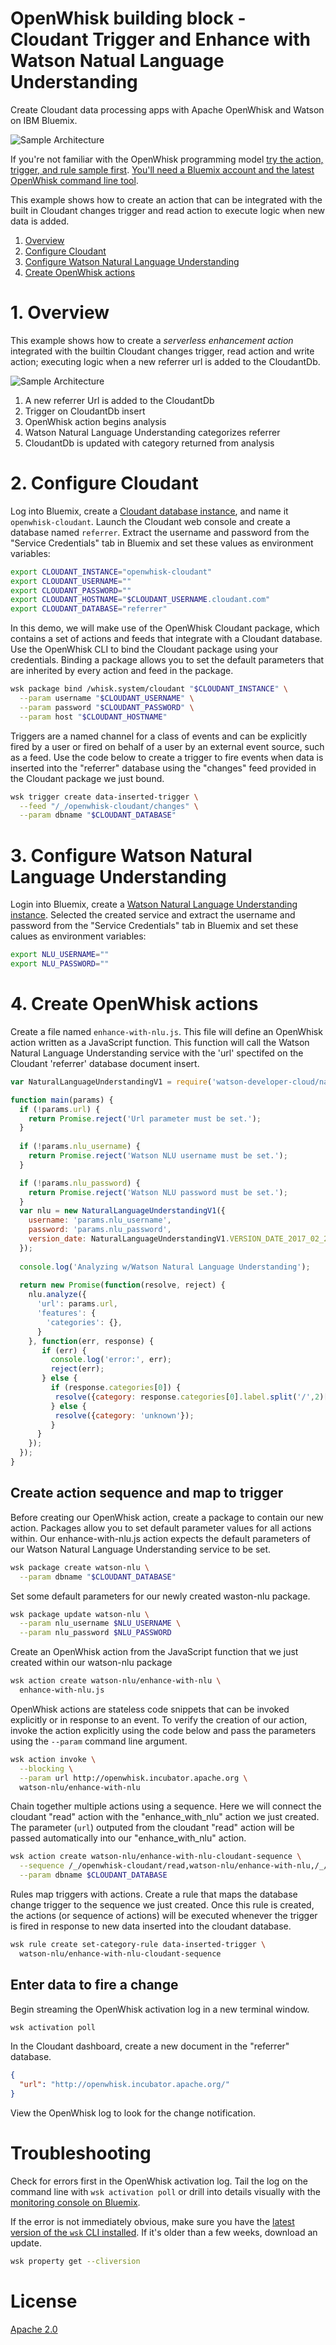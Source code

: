 # OpenWhisk building block - Cloudant Trigger and Enhance with Watson Natual Language Understanding
Create Cloudant data processing apps with Apache OpenWhisk and Watson on IBM Bluemix. 

![Sample Architecture](https://camo.githubusercontent.com/ae74d5c3edb4283d78b5fef2e5f8fabcbec0c64a/68747470733a2f2f6f70656e776869736b2d75692d70726f642e63646e2e75732d736f7574682e732d626c75656d69782e6e65742f6f70656e776869736b2f6e676f772d7075626c69632f696d672f67657474696e672d737461727465642d64617461626173652d6368616e6765732e737667)

If you're not familiar with the OpenWhisk programming model [try the action, trigger, and rule sample first](https://github.com/IBM/openwhisk-action-trigger-rule). [You'll need a Bluemix account and the latest OpenWhisk command line tool](https://github.com/IBM/openwhisk-action-trigger-rule/blob/master/docs/OPENWHISK.md).

This example shows how to create an action that can be integrated with the built in Cloudant changes trigger and read action to execute logic when new data is added.

1. [Overview](#1-overview)
2. [Configure Cloudant](#2-configure-cloudant)
3. [Configure Watson Natural Language Understanding](#3-configure-watson-natural-language-understanding)
4. [Create OpenWhisk actions](#4-create-openwhisk-actions)

# 1. Overview
This example shows how to create a _serverless enhancement action_ integrated with the builtin Cloudant changes trigger, read action and write action; executing logic when a new referrer url is added to the CloudantDb.

![Sample Architecture](https://raw.githubusercontent.com/justinmccoy/openwhisk-enhance-with-watson-nlu/master/media/diagram1.png)
1. A new referrer Url is added to the CloudantDb
2. Trigger on CloudantDb insert
3. OpenWhisk action begins analysis
4. Watson Natural Language Understanding categorizes referrer
5. CloudantDb is updated with category returned from analysis

# 2. Configure Cloudant
Log into Bluemix, create a [Cloudant database instance](https://console.ng.bluemix.net/catalog/services/cloudant-nosql-db/), and name it `openwhisk-cloudant`. Launch the Cloudant web console and create a database named `referrer`. Extract the username and password from the "Service Credentials" tab in Bluemix and set these values as environment variables:

```bash
export CLOUDANT_INSTANCE="openwhisk-cloudant"
export CLOUDANT_USERNAME=""
export CLOUDANT_PASSWORD=""
export CLOUDANT_HOSTNAME="$CLOUDANT_USERNAME.cloudant.com"
export CLOUDANT_DATABASE="referrer"
```

In this demo, we will make use of the OpenWhisk Cloudant package, which contains a set of actions and feeds that integrate with a Cloudant database. Use the OpenWhisk CLI to bind the Cloudant package using your credentials. Binding a package allows you to set the default parameters that are inherited by every action and feed in the package.

```bash
wsk package bind /whisk.system/cloudant "$CLOUDANT_INSTANCE" \
  --param username "$CLOUDANT_USERNAME" \
  --param password "$CLOUDANT_PASSWORD" \
  --param host "$CLOUDANT_HOSTNAME"
```

Triggers are a named channel for a class of events and can be explicitly fired by a user or fired on behalf of a user by an external event source, such as a feed. Use the code below to create a trigger to fire events when data is inserted into the "referrer" database using the "changes" feed provided in the Cloudant package we just bound.
```bash
wsk trigger create data-inserted-trigger \
  --feed "/_/openwhisk-cloudant/changes" \
  --param dbname "$CLOUDANT_DATABASE"
```

# 3. Configure Watson Natural Language Understanding
Login into Bluemix, create a [Watson Natural Language Understanding instance]().  Selected the created service and extract the username and password from the "Service Credentials" tab in Bluemix and set these calues as environment variables:
```bash
export NLU_USERNAME=""
export NLU_PASSWORD=""
```


# 4. Create OpenWhisk actions
Create a file named `enhance-with-nlu.js`. This file will define an OpenWhisk action written as a JavaScript function. This function will call the Watson Natural Language Understanding service with the 'url' spectifed on the Cloudant 'referrer' database document insert. 

```javascript
var NaturalLanguageUnderstandingV1 = require('watson-developer-cloud/natural-language-understanding/v1.js');

function main(params) {
  if (!params.url) {
    return Promise.reject('Url parameter must be set.');
  }
  
  if (!params.nlu_username) {
    return Promise.reject('Watson NLU username must be set.');
  }

  if (!params.nlu_password) {
    return Promise.reject('Watson NLU password must be set.');
  }
  var nlu = new NaturalLanguageUnderstandingV1({
    username: 'params.nlu_username',
    password: 'params.nlu_password',
    version_date: NaturalLanguageUnderstandingV1.VERSION_DATE_2017_02_27
  });
  
  console.log('Analyzing w/Watson Natural Language Understanding');
  
  return new Promise(function(resolve, reject) {
    nlu.analyze({
      'url': params.url,
      'features': {
        'categories': {},
      }
    }, function(err, response) {
       if (err) {
         console.log('error:', err);
         reject(err);
       } else {
         if (response.categories[0]) {
          resolve({category: response.categories[0].label.split('/',2)[1]});
         } else {
          resolve({category: 'unknown'});
         }
      }
    });
  }); 
}
```

## Create action sequence and map to trigger
Before creating our OpenWhisk action, create a package to contain our new action. Packages allow you to set default parameter values for all actions within. Our enhance-with-nlu.js action expects the default parameters of our Watson Natural Language Understanding service to be set.
```bash
wsk package create watson-nlu \
  --param dbname "$CLOUDANT_DATABASE"
```

Set some default parameters for our newly created waston-nlu package.
```bash
wsk package update watson-nlu \
  --param nlu_username $NLU_USERNAME \
  --param nlu_password $NLU_PASSWORD
```
Create an OpenWhisk action from the JavaScript function that we just created within our watson-nlu package
```bash
wsk action create watson-nlu/enhance-with-nlu \
  enhance-with-nlu.js
```
OpenWhisk actions are stateless code snippets that can be invoked explicitly or in response to an event. To verify the creation of our action, invoke the action explicitly using the code below and pass the parameters using the `--param` command line argument.
```bash
wsk action invoke \
  --blocking \
  --param url http://openwhisk.incubator.apache.org \
  watson-nlu/enhance-with-nlu
```
Chain together multiple actions using a sequence. Here we will connect the cloudant "read" action with the "enhance_with_nlu" action we just created. The parameter (`url`) outputed from the cloudant "read" action will be passed automatically into our "enhance_with_nlu" action.
``` bash
wsk action create watson-nlu/enhance-with-nlu-cloudant-sequence \
  --sequence /_/openwhisk-cloudant/read,watson-nlu/enhance-with-nlu,/_/openwhisk-cloudant/update-document \
  --param dbname $CLOUDANT_DATABASE
```

Rules map triggers with actions. Create a rule that maps the database change trigger to the sequence we just created. Once this rule is created, the actions (or sequence of actions) will be executed whenever the trigger is fired in response to new data inserted into the cloudant database.
```bash
wsk rule create set-category-rule data-inserted-trigger \
  watson-nlu/enhance-with-nlu-cloudant-sequence
```

## Enter data to fire a change
Begin streaming the OpenWhisk activation log in a new terminal window.
```bash
wsk activation poll
```

In the Cloudant dashboard, create a new document in the "referrer" database.
```json
{
  "url": "http://openwhisk.incubator.apache.org/"
}
```

View the OpenWhisk log to look for the change notification.


# Troubleshooting
Check for errors first in the OpenWhisk activation log. Tail the log on the command line with `wsk activation poll` or drill into details visually with the [monitoring console on Bluemix](https://console.ng.bluemix.net/openwhisk/dashboard).

If the error is not immediately obvious, make sure you have the [latest version of the `wsk` CLI installed](https://console.ng.bluemix.net/openwhisk/learn/cli). If it's older than a few weeks, download an update.
```bash
wsk property get --cliversion
```

# License
[Apache 2.0](LICENSE.txt)
